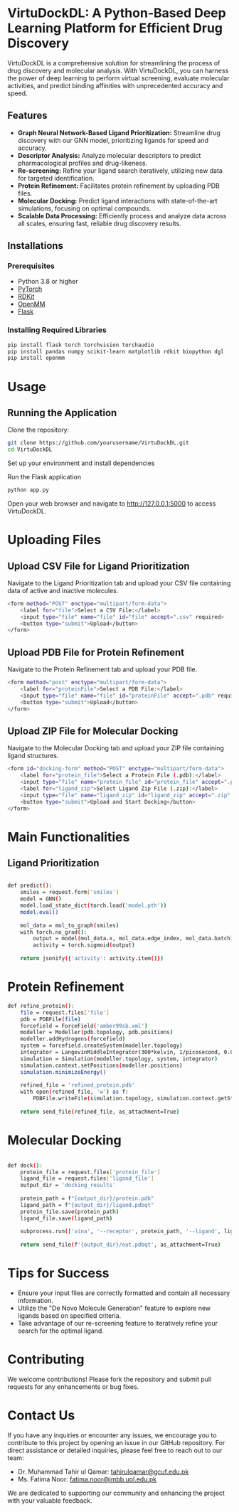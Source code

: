 # VirtuDockDL: A Python-Based Deep Learning Platform for Efficient Drug Discovery

VirtuDockDL is a comprehensive solution for streamlining the process of drug discovery and molecular analysis. With VirtuDockDL, you can harness the power of deep learning to perform virtual screening, evaluate molecular activities, and predict binding affinities with unprecedented accuracy and speed.

## Features

- **Graph Neural Network-Based Ligand Prioritization:** Streamline drug discovery with our GNN model, prioritizing ligands for speed and accuracy.
- **Descriptor Analysis:** Analyze molecular descriptors to predict pharmacological profiles and drug-likeness.
- **Re-screening:** Refine your ligand search iteratively, utilizing new data for targeted identification.
- **Protein Refinement:** Facilitates protein refinement by uploading PDB files.
- **Molecular Docking:** Predict ligand interactions with state-of-the-art simulations, focusing on optimal compounds.
- **Scalable Data Processing:** Efficiently process and analyze data across all scales, ensuring fast, reliable drug discovery results.

## Installations

### Prerequisites
- Python 3.8 or higher
- [PyTorch](https://pytorch.org/)
- [RDKit](https://www.rdkit.org/)
- [OpenMM](https://openmm.org/)
- [Flask](https://flask.palletsprojects.com/)

### Installing Required Libraries
```sh
pip install flask torch torchvision torchaudio
pip install pandas numpy scikit-learn matplotlib rdkit biopython dgl
pip install openmm

```

# Usage
## Running the Application
Clone the repository:
```sh
git clone https://github.com/yourusername/VirtuDockDL.git
cd VirtuDockDL
```
Set up your environment and install dependencies

Run the Flask application
```sh
python app.py
```
Open your web browser and navigate to http://127.0.0.1:5000 to access VirtuDockDL.

# Uploading Files
## Upload CSV File for Ligand Prioritization
Navigate to the Ligand Prioritization tab and upload your CSV file containing data of active and inactive molecules.
```sh
<form method="POST" enctype="multipart/form-data">
    <label for="file">Select a CSV File:</label>
    <input type="file" name="file" id="file" accept=".csv" required>
    <button type="submit">Upload</button>
</form>
```
## Upload PDB File for Protein Refinement
Navigate to the Protein Refinement tab and upload your PDB file.
```sh
<form method="post" enctype="multipart/form-data">
    <label for="proteinFile">Select a PDB File:</label>
    <input type="file" name="file" id="proteinFile" accept=".pdb" required>
    <button type="submit">Upload</button>
</form>
```
## Upload ZIP File for Molecular Docking
Navigate to the Molecular Docking tab and upload your ZIP file containing ligand structures.
```sh
<form id="docking-form" method="POST" enctype="multipart/form-data">
    <label for="protein_file">Select a Protein File (.pdb):</label>
    <input type="file" name="protein_file" id="protein_file" accept=".pdb" required>
    <label for="ligand_zip">Select Ligand Zip File (.zip):</label>
    <input type="file" name="ligand_zip" id="ligand_zip" accept=".zip" required>
    <button type="submit">Upload and Start Docking</button>
</form>
```
# Main Functionalities
## Ligand Prioritization
```sh

def predict():
    smiles = request.form['smiles']
    model = GNN()
    model.load_state_dict(torch.load('model.pth'))
    model.eval()
    
    mol_data = mol_to_graph(smiles)
    with torch.no_grad():
        output = model(mol_data.x, mol_data.edge_index, mol_data.batch)
        activity = torch.sigmoid(output)
    
    return jsonify({'activity': activity.item()})
```
# Protein Refinement
```sh
def refine_protein():
    file = request.files['file']
    pdb = PDBFile(file)
    forcefield = ForceField('amber99sb.xml')
    modeller = Modeller(pdb.topology, pdb.positions)
    modeller.addHydrogens(forcefield)
    system = forcefield.createSystem(modeller.topology)
    integrator = LangevinMiddleIntegrator(300*kelvin, 1/picosecond, 0.004*picosecond)
    simulation = Simulation(modeller.topology, system, integrator)
    simulation.context.setPositions(modeller.positions)
    simulation.minimizeEnergy()
    
    refined_file = 'refined_protein.pdb'
    with open(refined_file, 'w') as f:
        PDBFile.writeFile(simulation.topology, simulation.context.getState(getPositions=True).getPositions(), f)
    
    return send_file(refined_file, as_attachment=True)

```
# Molecular Docking
```sh

def dock():
    protein_file = request.files['protein_file']
    ligand_file = request.files['ligand_file']
    output_dir = 'docking_results'
    
    protein_path = f"{output_dir}/protein.pdb"
    ligand_path = f"{output_dir}/ligand.pdbqt"
    protein_file.save(protein_path)
    ligand_file.save(ligand_path)
    
    subprocess.run(['vina', '--receptor', protein_path, '--ligand', ligand_path, '--out', f'{output_dir}/out.pdbqt'])
    
    return send_file(f'{output_dir}/out.pdbqt', as_attachment=True)
```
# Tips for Success

- Ensure your input files are correctly formatted and contain all necessary information.
- Utilize the "De Novo Molecule Generation" feature to explore new ligands based on specified criteria.
- Take advantage of our re-screening feature to iteratively refine your search for the optimal ligand.
  
# Contributing
We welcome contributions! Please fork the repository and submit pull requests for any enhancements or bug fixes.

# Contact Us
If you have any inquiries or encounter any issues, we encourage you to contribute to this project by opening an issue in our GitHub repository. For direct assistance or detailed inquiries, please feel free to reach out to our team:
- Dr. Muhammad Tahir ul Qamar: [tahirulqamar@gcuf.edu.pk](mailto:tahirulqamar@gcuf.edu.pk)
- Ms. Fatima Noor: [fatima.noor@imbb.uol.edu.pk](mailto:fatima.noor@imbb.uol.edu.pk)

We are dedicated to supporting our community and enhancing the project with your valuable feedback.









